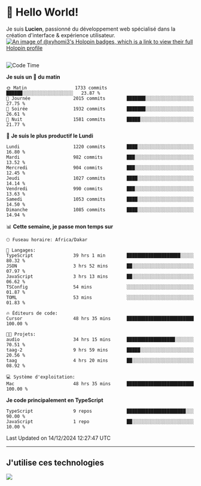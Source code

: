 # 👋 Hello World!

Je suis **Lucien**, passionné du développement web spécialisé dans la création d'interface & expérience utilisateur.
[![An image of @xyhomi3's Holopin badges, which is a link to view their full Holopin profile](https://holopin.me/xyhomi3)](https://holopin.io/@xyhomi3)

##

<!--START_SECTION:waka-->
![Code Time](http://img.shields.io/badge/Code%20Time-2%2C793%20hrs%2024%20mins-blue)

**Je suis un 🐤 du matin** 

```text
🌞 Matin                  1733 commits        ██████░░░░░░░░░░░░░░░░░░░   23.87 % 
🌆 Journée                2015 commits        ███████░░░░░░░░░░░░░░░░░░   27.75 % 
🌃 Soirée                 1932 commits        ███████░░░░░░░░░░░░░░░░░░   26.61 % 
🌙 Nuit                   1581 commits        █████░░░░░░░░░░░░░░░░░░░░   21.77 % 
```
📅 **Je suis le plus productif le Lundi** 

```text
Lundi                    1220 commits        ████░░░░░░░░░░░░░░░░░░░░░   16.80 % 
Mardi                    982 commits         ███░░░░░░░░░░░░░░░░░░░░░░   13.52 % 
Mercredi                 904 commits         ███░░░░░░░░░░░░░░░░░░░░░░   12.45 % 
Jeudi                    1027 commits        ████░░░░░░░░░░░░░░░░░░░░░   14.14 % 
Vendredi                 990 commits         ███░░░░░░░░░░░░░░░░░░░░░░   13.63 % 
Samedi                   1053 commits        ████░░░░░░░░░░░░░░░░░░░░░   14.50 % 
Dimanche                 1085 commits        ████░░░░░░░░░░░░░░░░░░░░░   14.94 % 
```


📊 **Cette semaine, je passe mon temps sur** 

```text
🕑︎ Fuseau horaire: Africa/Dakar

💬 Langages: 
TypeScript               39 hrs 1 min        ████████████████████░░░░░   80.32 % 
JSON                     3 hrs 52 mins       ██░░░░░░░░░░░░░░░░░░░░░░░   07.97 % 
JavaScript               3 hrs 13 mins       ██░░░░░░░░░░░░░░░░░░░░░░░   06.62 % 
TSConfig                 54 mins             ░░░░░░░░░░░░░░░░░░░░░░░░░   01.87 % 
TOML                     53 mins             ░░░░░░░░░░░░░░░░░░░░░░░░░   01.83 % 

🔥 Éditeurs de code: 
Cursor                   48 hrs 35 mins      █████████████████████████   100.00 % 

🐱‍💻 Projets: 
audio                    34 hrs 15 mins      ██████████████████░░░░░░░   70.51 % 
taag-2                   9 hrs 59 mins       █████░░░░░░░░░░░░░░░░░░░░   20.56 % 
taag                     4 hrs 20 mins       ██░░░░░░░░░░░░░░░░░░░░░░░   08.92 % 

💻 Système d'exploitation: 
Mac                      48 hrs 35 mins      █████████████████████████   100.00 % 
```

**Je code principalement en TypeScript** 

```text
TypeScript               9 repos             ██████████████████████░░░   90.00 % 
JavaScript               1 repo              ██░░░░░░░░░░░░░░░░░░░░░░░   10.00 % 
```




 Last Updated on 14/12/2024 12:27:47 UTC
<!--END_SECTION:waka-->
---

## J'utilise ces technologies

<p align="left">
  <a href="https://skillicons.dev">
    <img src="https://skillicons.dev/icons?i=ts,js,md,scss,tailwind,react,docker,express,astro,vite,nextjs,vercel,figma,ableton" />
  </a>
</p>

